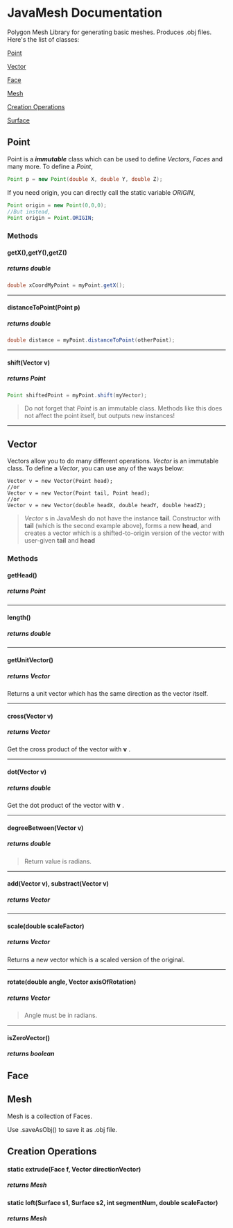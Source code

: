 # JavaMesh Documentation
Polygon Mesh Library for generating basic meshes. Produces .obj files. 
Here's the list of classes:

[Point](#class-point)

[Vector](#class-vector)

[Face](#class-face)

[Mesh](#class-mesh)

[Creation Operations](#class-creation)

[Surface](#class-surface)


<h2 id="class-point">Point</h2>

Point is a **_immutable_** class which can be used to define _Vectors_, _Faces_ and many more. 
To define a _Point_, 
```Java
Point p = new Point(double X, double Y, double Z);
```
If you need origin, you can directly call the static variable _ORIGIN_,
```Java
Point origin = new Point(0,0,0);
//But instead,
Point origin = Point.ORIGIN;
```

### Methods

#### getX(),getY(),getZ() 
##### _returns **double**_
```Java
double xCoordMyPoint = myPoint.getX(); 
```
---
#### distanceToPoint(Point p) 
##### _returns **double**_
```Java
double distance = myPoint.distanceToPoint(otherPoint);
```
---
#### shift(Vector v) 
##### _returns **Point**_
```Java
Point shiftedPoint = myPoint.shift(myVector);
```
> Do not forget that _Point_ is an immutable class. Methods like this does not affect the point itself, but outputs new instances!

___


<h2 id="class-vector">Vector</h2>

Vectors allow you to do many different operations. _Vector_ is an immutable class. 
To define a _Vector_, you can use any of the ways below:
```
Vector v = new Vector(Point head);
//or
Vector v = new Vector(Point tail, Point head);
//or 
Vector v = new Vector(double headX, double headY, double headZ);
```
> _Vector_ s in JavaMesh do not have the instance **tail**. Constructor with **tail** (which is the second example above), forms a new **head**, and creates a vector which is a shifted-to-origin version of the vector with user-given **tail** and **head**

### Methods

#### getHead() 
##### _returns **Point**_
---
#### length()
##### _returns **double**_
---
#### getUnitVector()
##### _returns **Vector**_
Returns a unit vector which has the same direction as the vector itself.

---
#### cross(Vector v)
##### _returns **Vector**_
Get the cross product of the vector with **v** .

---
#### dot(Vector v)
##### _returns **double**_
Get the dot product of the vector with **v** .

---
#### degreeBetween(Vector v)
##### _returns **double**_
>Return value is radians.
---
#### add(Vector v), substract(Vector v)
##### _returns **Vector**_
---
#### scale(double scaleFactor)
##### _returns **Vector**_
Returns a new vector which is a scaled version of the original.

---
#### rotate(double angle, Vector axisOfRotation)
##### _returns **Vector**_
>Angle must be in radians.
___
#### isZeroVector()
##### _returns **boolean**_

<h2 id="class-face">Face</h2>

<h2 id="class-mesh">Mesh</h2>

Mesh is a collection of Faces.

Use .saveAsObj() to save it as .obj file.

<h2 id="class-creation">Creation Operations</h2>

#### static extrude(Face f, Vector directionVector)
##### _returns **Mesh**_

#### static loft(Surface s1, Surface s2, int segmentNum, double scaleFactor)
##### _returns **Mesh**_


